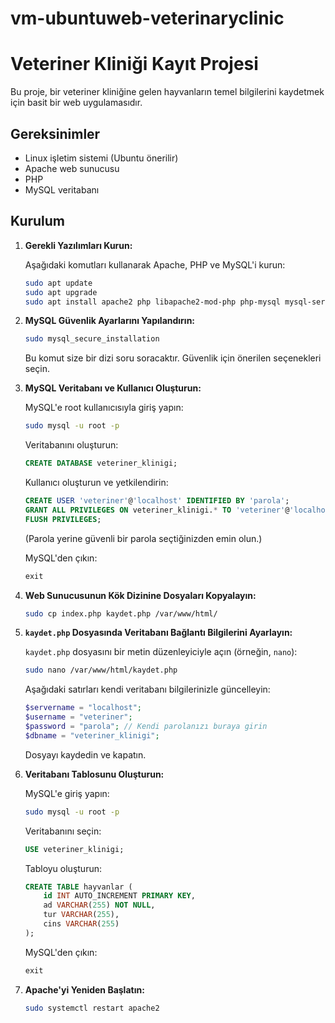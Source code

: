 # vm-ubuntuweb-veterinaryclinic
# Veteriner Kliniği Kayıt Projesi

Bu proje, bir veteriner kliniğine gelen hayvanların temel bilgilerini kaydetmek için basit bir web uygulamasıdır.

## Gereksinimler

*   Linux işletim sistemi (Ubuntu önerilir)
*   Apache web sunucusu
*   PHP
*   MySQL veritabanı

## Kurulum

1.  **Gerekli Yazılımları Kurun:**

    Aşağıdaki komutları kullanarak Apache, PHP ve MySQL'i kurun:

    ```bash
    sudo apt update
    sudo apt upgrade
    sudo apt install apache2 php libapache2-mod-php php-mysql mysql-server mysql-client
    ```

2.  **MySQL Güvenlik Ayarlarını Yapılandırın:**

    ```bash
    sudo mysql_secure_installation
    ```

    Bu komut size bir dizi soru soracaktır. Güvenlik için önerilen seçenekleri seçin.

3.  **MySQL Veritabanı ve Kullanıcı Oluşturun:**

    MySQL'e root kullanıcısıyla giriş yapın:

    ```bash
    sudo mysql -u root -p
    ```

    Veritabanını oluşturun:

    ```sql
    CREATE DATABASE veteriner_klinigi;
    ```

    Kullanıcı oluşturun ve yetkilendirin:

    ```sql
    CREATE USER 'veteriner'@'localhost' IDENTIFIED BY 'parola';
    GRANT ALL PRIVILEGES ON veteriner_klinigi.* TO 'veteriner'@'localhost';
    FLUSH PRIVILEGES;
    ```

    (Parola yerine güvenli bir parola seçtiğinizden emin olun.)

    MySQL'den çıkın:

    ```sql
    exit
    ```

4.  **Web Sunucusunun Kök Dizinine Dosyaları Kopyalayın:**

    ```bash
    sudo cp index.php kaydet.php /var/www/html/
    ```

5.  **`kaydet.php` Dosyasında Veritabanı Bağlantı Bilgilerini Ayarlayın:**

    `kaydet.php` dosyasını bir metin düzenleyiciyle açın (örneğin, `nano`):

    ```bash
    sudo nano /var/www/html/kaydet.php
    ```

    Aşağıdaki satırları kendi veritabanı bilgilerinizle güncelleyin:

    ```php
    $servername = "localhost";
    $username = "veteriner";
    $password = "parola"; // Kendi parolanızı buraya girin
    $dbname = "veteriner_klinigi";
    ```

    Dosyayı kaydedin ve kapatın.

6.  **Veritabanı Tablosunu Oluşturun:**

    MySQL'e giriş yapın:

    ```bash
    sudo mysql -u root -p
    ```

    Veritabanını seçin:

    ```sql
    USE veteriner_klinigi;
    ```

    Tabloyu oluşturun:

    ```sql
    CREATE TABLE hayvanlar (
        id INT AUTO_INCREMENT PRIMARY KEY,
        ad VARCHAR(255) NOT NULL,
        tur VARCHAR(255),
        cins VARCHAR(255)
    );
    ```

    MySQL'den çıkın:

    ```sql
    exit
    ```

7.  **Apache'yi Yeniden Başlatın:**

    ```bash
    sudo systemctl restart apache2
    ```

